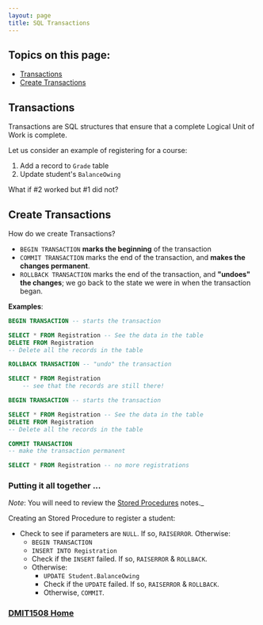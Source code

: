 ```yaml
---
layout: page
title: SQL Transactions
---
```


## Topics on this page:
* [Transactions](#transactions)
* [Create Transactions](#create)

## <a ID="transactions">Transactions</a>
Transactions are SQL structures that ensure that a complete Logical Unit of Work is complete.

Let us consider an example of registering for a course:
1. Add a record to `Grade` table
2. Update student's `BalanceOwing`

What if #2 worked but #1 did not?

## <a ID="create">Create Transactions</a>
How do we create Transactions?
* `BEGIN TRANSACTION` **marks the beginning** of the transaction
* `COMMIT TRANSACTION` marks the end of the transaction, and **makes the changes permanent**.
* `ROLLBACK TRANSACTION` marks the end of the transaction, and **"undoes" the changes**; we go back to the state we were in when the transaction began.

**Examples**:

```sql
BEGIN TRANSACTION -- starts the transaction

SELECT * FROM Registration -- See the data in the table
DELETE FROM Registration 
-- Delete all the records in the table

ROLLBACK TRANSACTION -- "undo" the transaction

SELECT * FROM Registration
 	-- see that the records are still there!
```

```sql
BEGIN TRANSACTION -- starts the transaction

SELECT * FROM Registration -- See the data in the table
DELETE FROM Registration 
-- Delete all the records in the table

COMMIT TRANSACTION 
-- make the transaction permanent

SELECT * FROM Registration -- no more registrations
```

### Putting it all together ...
_Note_: You will need to review the [Stored Procedures](topics/stored-procedures.md) notes._

Creating an Stored Procedure to register a student:
* Check to see if parameters are `NULL`. If so, `RAISERROR`.
Otherwise:
  * `BEGIN TRANSACTION` 
  * `INSERT INTO Registration`
  * Check if the `INSERT` failed. If so, `RAISERROR` & `ROLLBACK`.
  * Otherwise:
    * `UPDATE Student.BalanceOwing`
    * Check if the `UPDATE` failed. If so, `RAISERROR` & `ROLLBACK`.
    * Otherwise, `COMMIT`.

### [DMIT1508 Home](../)
